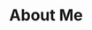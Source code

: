 ---
title: About Me
type: page
layout: how-it-works
url: "/about-me/"
userContentTitle: About Me
userContentDescription: If you want to adel
userContentImg: "/images/people.png"
menu:
    main:
        SectionPagesMenu: main
        url: "/about-me/"
        weight: 1

---